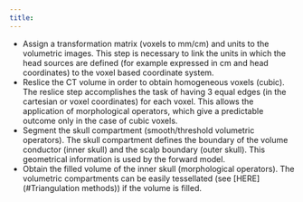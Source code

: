 ```yaml
---
title:
---
```


- Assign a transformation matrix (voxels to mm/cm) and units to the volumetric images. This step is necessary to link the units in which the head sources are defined (for example expressed in cm and head coordinates) to the voxel based coordinate system.
- Reslice the CT volume in order to obtain homogeneous voxels (cubic). The reslice step accomplishes the task of having 3 equal edges (in the cartesian or voxel coordinates) for each voxel. This allows the application of morphological operators, which give a predictable outcome only in the case of cubic voxels.
- Segment the skull compartment (smooth/threshold volumetric operators). The skull compartment defines the boundary of the volume conductor (inner skull) and the scalp boundary (outer skull). This geometrical information is used by the forward model.
- Obtain the filled volume of the inner skull (morphological  operators). The volumetric compartments can be easily tessellated (see [HERE](#Triangulation methods)) if the volume is filled.
